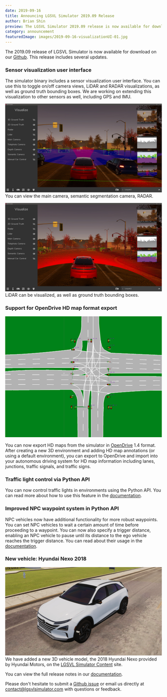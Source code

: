 ```yaml
---
date: 2019-09-16
title: Announcing LGSVL Simulator 2019.09 Release
author: Brian Shin
preview: The LGSVL Simulator 2019.09 release is now available for download on our Github.
category: announcement
featuredImage: images/2019-09-16-visualizationUI-01.jpg
---
```


The 2019.09 release of LGSVL Simulator is now available for download on our [Github](https://github.com/lgsvl/simulator/releases/tag/2019.09). This release includes several updates.

### Sensor visualization user interface

The simulator binary includes a sensor visualization user interface. You can use this to toggle on/off camera views, LiDAR and RADAR visualizations, as well as ground truth bounding boxes. We are working on extending this visualization to other sensors as well, including GPS and IMU.

![visualization UI 1](images/2019-09-16-visualizationUI-01.jpg)
You can view the main camera, semantic segmentation camera, RADAR.

![visualization UI 2](images/2019-09-16-visualizationUI-02.jpg)
LiDAR can be visualized, as well as ground truth bounding boxes.

### Support for OpenDrive HD map format export

![Borregas Bottom Junction](images/2019-09-16-openDrive_BorregasBottomJunction.png)

You can now export HD maps from the simulator in [OpenDrive](http://www.opendrive.org/) 1.4 format. After creating a new 3D environment and adding HD map annotations (or using a default environment), you can export to OpenDrive and import into your autonomous driving system for HD map information including lanes, junctions, traffic signals, and traffic signs.

### Traffic light control via Python API

You can now control traffic lights in environments using the Python API. You can read more about how to use this feature in the [documentation](https://www.lgsvlsimulator.com/docs/python-api/#controllable-objects).

### Improved NPC waypoint system in Python API

NPC vehicles now have additional functionality for more robust waypoints. You can set NPC vehicles to wait a certain amount of time before proceeding to a waypoint. You can now also specify a trigger distance, enabling an NPC vehicle to pause until its distance to the ego vehicle reaches the trigger distance. You can read about their usage in the [documentation](https://www.lgsvlsimulator.com/docs/python-api/#npc-vehicles).

### New vehicle: Hyundai Nexo 2018

![Hyundai Rexo 2018 Model](images/2019-09-16-hyundainexo2018.jpg)
We have added a new 3D vehicle model, the 2018 Hyundai Nexo provided by Hyundai Motors, on the [LGSVL Simulator Content](https://content.lgsvlsimulator.com/vehicles/hyundai2018nexo/) site.

You can view the full release notes in our [documentation](https://www.lgsvlsimulator.com/docs/changelog/).

Please don't hesitate to submit a [Github issue](https://github.com/lgsvl/simulator/issues) or email us directly at [contact@lgsvlsimulator.com](mailto:contact@lgsvlsimulator.com) with questions or feedback.
